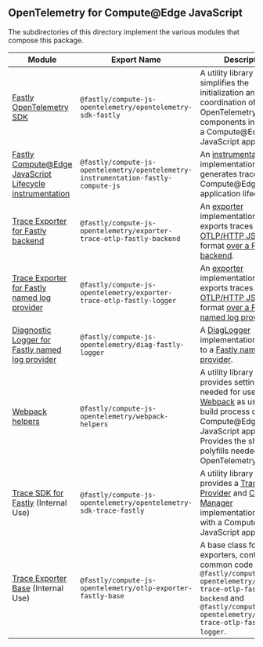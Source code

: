 ## OpenTelemetry for Compute@Edge JavaScript

The subdirectories of this directory implement the various modules that compose this package.

| **Module**                                                                                                    | **Export Name**                                                                       | Description                                                                                                                                                                                                                                                                                                                                                                                                                         |
|---------------------------------------------------------------------------------------------------------------|---------------------------------------------------------------------------------------|-------------------------------------------------------------------------------------------------------------------------------------------------------------------------------------------------------------------------------------------------------------------------------------------------------------------------------------------------------------------------------------------------------------------------------------|
| [Fastly OpenTelemetry SDK](./opentelemetry-sdk-fastly)                                                        | `@fastly/compute-js-opentelemetry/opentelemetry-sdk-fastly`                           | A utility library that simplifies the initialization and coordination of OpenTelemetry components in use with a Compute@Edge JavaScript application.                                                                                                                                                                                                                                                                                |
| [Fastly Compute@Edge JavaScript Lifecycle instrumentation](./opentelemetry-instrumentation-fastly-compute-js) | `@fastly/compute-js-opentelemetry/opentelemetry-instrumentation-fastly-compute-js`    | An [instrumentation](https://github.com/open-telemetry/opentelemetry-specification/blob/main/specification/glossary.md#instrumentation-library) implementation that generates traces for the Compute@Edge application lifecycle.                                                                                                                                                                                                    |
| [Trace Exporter for Fastly backend](./exporter-trace-otlp-fastly-backend)                                     | `@fastly/compute-js-opentelemetry/exporter-trace-otlp-fastly-backend`                 | An [exporter](https://github.com/open-telemetry/opentelemetry-js/blob/main/doc/exporter-guide.md) implementation that exports traces using the [OTLP/HTTP JSON](https://github.com/open-telemetry/opentelemetry-specification/blob/main/specification/protocol/otlp.md#otlphttp) format [over a Fastly backend](https://developer.fastly.com/learning/compute/javascript/#communicating-with-backend-servers-and-the-fastly-cache). |
| [Trace Exporter for Fastly named log provider](./exporter-trace-otlp-fastly-logger)                           | `@fastly/compute-js-opentelemetry/exporter-trace-otlp-fastly-logger`                  | An [exporter](https://github.com/open-telemetry/opentelemetry-js/blob/main/doc/exporter-guide.md) implementation that exports traces using the [OTLP/HTTP JSON](https://github.com/open-telemetry/opentelemetry-specification/blob/main/specification/protocol/otlp.md#otlphttp) format [over a Fastly named log provider](https://developer.fastly.com/learning/integrations/logging).                                             |
| [Diagnostic Logger for Fastly named log provider](./diag-fastly-logger)                                       | `@fastly/compute-js-opentelemetry/diag-fastly-logger`                                 | A [DiagLogger](https://open-telemetry.github.io/opentelemetry-js-api/interfaces/diaglogger.html) implementation that logs to a [Fastly named log provider](https://developer.fastly.com/learning/integrations/logging).                                                                                                                                                                                                             |
| [Webpack helpers](./webpack-helpers)                                                                          | `@fastly/compute-js-opentelemetry/webpack-helpers`                                    | A utility library that provides settings needed for use by [Webpack](https://webpack.js.org) as used by the build process of the Compute@Edge JavaScript application. Provides the shims and polyfills needed by the OpenTelemetry libraries.                                                                                                                                                                                       |
| [Trace SDK for Fastly](./opentelemetry-sdk-trace-fastly) (Internal Use)                                       | `@fastly/compute-js-opentelemetry/opentelemetry-sdk-trace-fastly`                     | A utility library that provides a [Tracer Provider](https://open-telemetry.github.io/opentelemetry-js-api/interfaces/tracerprovider.html) and [Context Manager](https://open-telemetry.github.io/opentelemetry-js-api/interfaces/contextmanager.html) implementations for use with a Compute@Edge JavaScript application.                                                                                                           |
| [Trace Exporter Base](./otlp-exporter-fastly-base) (Internal Use)                                             | `@fastly/compute-js-opentelemetry/otlp-exporter-fastly-base`                          | A base class for exporters, containing common code used by `@fastly/compute-js-opentelemetry/exporter-trace-otlp-fastly-backend` and `@fastly/compute-js-opentelemetry/exporter-trace-otlp-fastly-logger`.                                                                                                                                                                                                                          |
